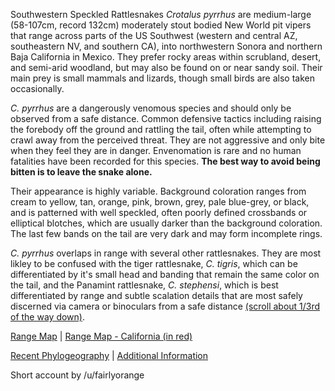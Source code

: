 Southwestern Speckled Rattlesnakes *Crotalus pyrrhus* are medium-large (58-107cm, record 132cm) moderately stout bodied New World pit vipers that range across parts of the US Southwest (western and central AZ, southeastern NV, and southern CA), into northwestern Sonora and northern Baja California in Mexico. They prefer rocky areas within scrubland, desert, and semi-arid woodland, but may also be found on or near sandy soil.  Their main prey is small mammals and lizards, though small birds are also taken occasionally.

*C. pyrrhus* are a dangerously venomous species and should only be observed from a safe distance.  Common defensive tactics including raising the forebody off the ground and rattling the tail, often while attempting to crawl away from the perceived threat.  They are not aggressive and only bite when they feel they are in danger.  Envenomation is rare and no human fatalities have been recorded for this species.  **The best way to avoid being bitten is to leave the snake alone.**

Their appearance is highly variable.  Background coloration ranges from cream to yellow, tan, orange, pink, brown, grey, pale blue-grey, or black, and is patterned with well speckled, often poorly defined crossbands or elliptical blotches, which are usually darker than the background coloration.  The last few bands on the tail are very dark and may form incomplete rings.

*C. pyrrhus* overlaps in range with several other rattlesnakes.  They are most likley to be confused with  the tiger rattlesnake, *C. tigris*, which can be differentiated by it's small head and banding that remain the same color on the tail, and the Panamint rattlesnake, *C. stephensi*, which is best differentiated by range and subtle scalation details that are most safely discerned via camera or binoculars from a safe distance [(scroll about 1/3rd of the way down)](https://www.birdandhike.com/Wildlife/Snake/Cro_mit/_Cro_mit.htm).

[Range Map](http://www.californiaherps.com/snakes/maps/xcmitchelliispeciesmap3.jpg)  |  [Range Map - California (in red)](http://www.californiaherps.com/snakes/maps/cmitchellimap2.jpg)

[Recent Phylogeography](https://www.researchgate.net/publication/253431708_Genealogical_Concordance_between_Mitochondrial_and_Nuclear_DNAs_Supports_Species_Recognition_of_the_Panamint_Rattlesnake_Crotalus_mitchellii_stephensi)  |  [Additional Information](http://www.californiaherps.com/snakes/pages/c.m.pyrrhus.html)

Short account by /u/fairlyorange